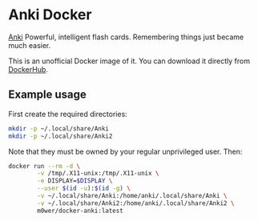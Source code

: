 # Anki Docker

[Anki](https://apps.ankiweb.net/index.html) Powerful, intelligent flash cards.
Remembering things just became much easier.

This is an unofficial Docker image of it. You can download it directly from
[DockerHub](https://hub.docker.com/r/m0wer/docker-anki).

## Example usage

First create the required directories:

```bash
mkdir -p ~/.local/share/Anki
mkdir -p ~/.local/share/Anki2
```

Note that they must be owned by your regular unprivileged user. Then:

```bash
docker run --rm -d \
        -v /tmp/.X11-unix:/tmp/.X11-unix \
        -e DISPLAY=$DISPLAY \
        --user $(id -u):$(id -g) \
        -v ~/.local/share/Anki:/home/anki/.local/share/Anki \
        -v ~/.local/share/Anki2:/home/anki/.local/share/Anki2 \
        m0wer/docker-anki:latest
```
